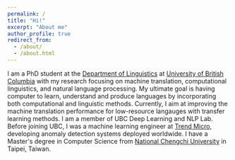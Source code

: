```yaml
---
permalink: /
title: "Hi!"
excerpt: "About me"
author_profile: true
redirect_from: 
  - /about/
  - /about.html
---
```


I am a PhD student at the [Department of Linguistics](https://linguistics.ubc.ca/) at [University of British Columbia](https://www.ubc.ca/) with my research focusing on machine translation, computational linguistics, and natural language processing. My ultimate goal is having computer to learn, understand and produce languages by incorporating both computational and linguistic methods. Currently, I aim at improving the machine translation performance for low-resource langauges with transfer learning methods. I am a member of UBC Deep Learning and NLP Lab. Before joining UBC, I was a machine learning engineer at [Trend Micro](https://www.trendmicro.com/en_us/business.html), developing anomaly detection systems deployed worldwide. I have a Master's degree in Computer Science from [National Chengchi University](https://www.nccu.edu.tw/app/home.php) in Taipei, Taiwan.

[//]: # "I obtained a Master of Science in Computer Science at [National Chengchi University](https://www.nccu.edu.tw/app/home.php) and a Bachelor of Arts in Foreign Languages at [National Chi Nan University](https://eng.ncnu.edu.tw/) where I joined as a research assistant and took courses at CS department, working on an industry-academia collaboration project with [QNAP](https://www.qnap.com/en-us)." 
